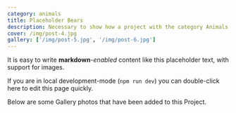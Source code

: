 ```yaml
---
category: animals
title: Placeholder Bears
description: Necessary to show how a project with the category Animals is used
cover: /img/post-4.jpg
gallery: ['/img/post-5.jpg', '/img/post-6.jpg']
---
```


It is easy to write **markdown**-*enabled* content like this placeholder text, with support for images.

If you are in local development-mode (`npm run dev`) you can double-click here to edit this page quickly.

Below are some Gallery photos that have been added to this Project.
